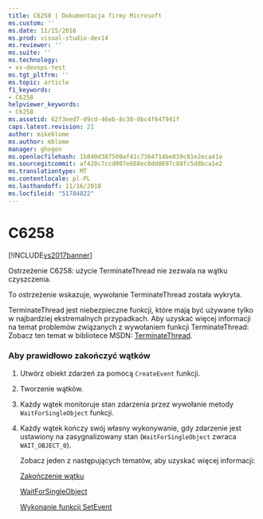 ```yaml
---
title: C6258 | Dokumentacja firmy Microsoft
ms.custom: ''
ms.date: 11/15/2016
ms.prod: visual-studio-dev14
ms.reviewer: ''
ms.suite: ''
ms.technology:
- vs-devops-test
ms.tgt_pltfrm: ''
ms.topic: article
f1_keywords:
- C6258
helpviewer_keywords:
- C6258
ms.assetid: 62f3eed7-d9cd-46eb-8c38-0bc4f647941f
caps.latest.revision: 21
author: mikeblome
ms.author: mblome
manager: ghogen
ms.openlocfilehash: 1b840d387500af41c7364714be839c81e2eca41e
ms.sourcegitcommit: af428c7ccd007e668ec0dd8697c88fc5d8bca1e2
ms.translationtype: MT
ms.contentlocale: pl-PL
ms.lasthandoff: 11/16/2018
ms.locfileid: "51784822"
---
```

# <a name="c6258"></a>C6258
[!INCLUDE[vs2017banner](../includes/vs2017banner.md)]

Ostrzeżenie C6258: użycie TerminateThread nie zezwala na wątku czyszczenia.  
  
 To ostrzeżenie wskazuje, wywołanie TerminateThread została wykryta.  
  
 TerminateThread jest niebezpieczne funkcji, które mają być używane tylko w najbardziej ekstremalnych przypadkach. Aby uzyskać więcej informacji na temat problemów związanych z wywołaniem funkcji TerminateThread: Zobacz ten temat w bibliotece MSDN: [TerminateThread](http://go.microsoft.com/fwlink/?LinkId=150233).  
  
### <a name="to-properly-terminate-threads"></a>Aby prawidłowo zakończyć wątków  
  
1. Utwórz obiekt zdarzeń za pomocą `CreateEvent` funkcji.  
  
2. Tworzenie wątków.  
  
3. Każdy wątek monitoruje stan zdarzenia przez wywołanie metody `WaitForSingleObject` funkcji.  
  
4. Każdy wątek kończy swój własny wykonywanie, gdy zdarzenie jest ustawiony na zasygnalizowany stan (`WaitForSingleObject` zwraca `WAIT_OBJECT_0`).  
  
   Zobacz jeden z następujących tematów, aby uzyskać więcej informacji:  
  
   [Zakończenie wątku](http://go.microsoft.com/fwlink/?LinkId=150234)  
  
   [WaitForSingleObject](http://go.microsoft.com/fwlink/?LinkId=150235)  
  
   [Wykonanie funkcji SetEvent](http://go.microsoft.com/fwlink/?LinkId=150232)



